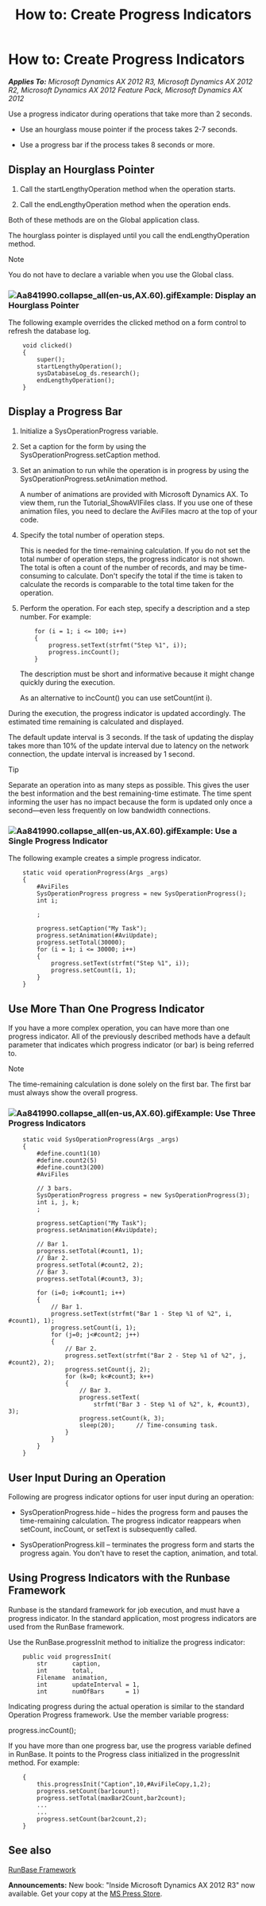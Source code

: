 ﻿---
title: 'How to: Create Progress Indicators'
TOCTitle: 'How to: Create Progress Indicators'
ms:assetid: 9264cd96-4ceb-42bc-adef-0d8ac9c24d9b
ms:mtpsurl: https://msdn.microsoft.com/en-us/library/Aa841990(v=AX.60)
ms:contentKeyID: 35247470
ms.date: 05/18/2015
mtps_version: v=AX.60
---

# How to: Create Progress Indicators 


_**Applies To:** Microsoft Dynamics AX 2012 R3, Microsoft Dynamics AX 2012 R2, Microsoft Dynamics AX 2012 Feature Pack, Microsoft Dynamics AX 2012_

Use a progress indicator during operations that take more than 2 seconds.

  - Use an hourglass mouse pointer if the process takes 2-7 seconds.

  - Use a progress bar if the process takes 8 seconds or more.

## Display an Hourglass Pointer

1.  Call the startLengthyOperation method when the operation starts.

2.  Call the endLengthyOperation method when the operation ends.

Both of these methods are on the Global application class.

The hourglass pointer is displayed until you call the endLengthyOperation method.


> [!NOTE]
> <P>You do not have to declare a variable when you use the Global class.</P>



### ![Aa841990.collapse\_all(en-us,AX.60).gif](images/Gg863931.collapse_all(en-us,AX.60).gif "Aa841990.collapse_all(en-us,AX.60).gif")Example: Display an Hourglass Pointer

The following example overrides the clicked method on a form control to refresh the database log.
```X++  
    void clicked()
    {
        super();
        startLengthyOperation();
        sysDatabaseLog_ds.research();
        endLengthyOperation();
    }
```
## Display a Progress Bar

1.  Initialize a SysOperationProgress variable.

2.  Set a caption for the form by using the SysOperationProgress.setCaption method.

3.  Set an animation to run while the operation is in progress by using the SysOperationProgress.setAnimation method.
    
    A number of animations are provided with Microsoft Dynamics AX. To view them, run the Tutorial\_ShowAVIFiles class. If you use one of these animation files, you need to declare the AviFiles macro at the top of your code.

4.  Specify the total number of operation steps.
    
    This is needed for the time-remaining calculation. If you do not set the total number of operation steps, the progress indicator is not shown. The total is often a count of the number of records, and may be time-consuming to calculate. Don't specify the total if the time is taken to calculate the records is comparable to the total time taken for the operation.

5.  Perform the operation. For each step, specify a description and a step number. For example:
    ```X++  
        for (i = 1; i <= 100; i++)
        {
            progress.setText(strfmt("Step %1", i));
            progress.incCount();
        }
    ```
    The description must be short and informative because it might change quickly during the execution.
    
    As an alternative to incCount() you can use setCount(int i).

During the execution, the progress indicator is updated accordingly. The estimated time remaining is calculated and displayed.

The default update interval is 3 seconds. If the task of updating the display takes more than 10% of the update interval due to latency on the network connection, the update interval is increased by 1 second.


> [!TIP]
> <P>Separate an operation into as many steps as possible. This gives the user the best information and the best remaining-time estimate. The time spent informing the user has no impact because the form is updated only once a second—even less frequently on low bandwidth connections.</P>



### ![Aa841990.collapse\_all(en-us,AX.60).gif](images/Gg863931.collapse_all(en-us,AX.60).gif "Aa841990.collapse_all(en-us,AX.60).gif")Example: Use a Single Progress Indicator

The following example creates a simple progress indicator.
```X++  
    static void operationProgress(Args _args)
    {
        #AviFiles
        SysOperationProgress progress = new SysOperationProgress();
        int i;
    
        ;
    
        progress.setCaption("My Task");
        progress.setAnimation(#AviUpdate);
        progress.setTotal(30000);
        for (i = 1; i <= 30000; i++)
        {
            progress.setText(strfmt("Step %1", i));
            progress.setCount(i, 1);
        }
    }
```
## Use More Than One Progress Indicator

If you have a more complex operation, you can have more than one progress indicator. All of the previously described methods have a default parameter that indicates which progress indicator (or bar) is being referred to.


> [!NOTE]
> <P>The time-remaining calculation is done solely on the first bar. The first bar must always show the overall progress.</P>



### ![Aa841990.collapse\_all(en-us,AX.60).gif](images/Gg863931.collapse_all(en-us,AX.60).gif "Aa841990.collapse_all(en-us,AX.60).gif")Example: Use Three Progress Indicators
```X++  
    static void SysOperationProgress(Args _args)
    {
        #define.count1(10)
        #define.count2(5)
        #define.count3(200)
        #AviFiles
        
        // 3 bars.
        SysOperationProgress progress = new SysOperationProgress(3);
        int i, j, k;
        ;
     
        progress.setCaption("My Task");
        progress.setAnimation(#AviUpdate);
     
        // Bar 1.
        progress.setTotal(#count1, 1);
        // Bar 2.
        progress.setTotal(#count2, 2);
        // Bar 3.
        progress.setTotal(#count3, 3);
     
        for (i=0; i<#count1; i++)
        {
            // Bar 1.
            progress.setText(strfmt("Bar 1 - Step %1 of %2", i, #count1), 1);
            progress.setCount(i, 1);
            for (j=0; j<#count2; j++)
            {
                // Bar 2.
                progress.setText(strfmt("Bar 2 - Step %1 of %2", j, #count2), 2);
                progress.setCount(j, 2);
                for (k=0; k<#count3; k++)
                {
                    // Bar 3.
                    progress.setText(
                        strfmt("Bar 3 - Step %1 of %2", k, #count3), 3);
                    progress.setCount(k, 3);
                    sleep(20);      // Time-consuming task.
                }
            }
        }
    }
```
## User Input During an Operation

Following are progress indicator options for user input during an operation:

  - SysOperationProgress.hide – hides the progress form and pauses the time-remaining calculation. The progress indicator reappears when setCount, incCount, or setText is subsequently called.

  - SysOperationProgress.kill – terminates the progress form and starts the progress again. You don't have to reset the caption, animation, and total.

## Using Progress Indicators with the Runbase Framework

Runbase is the standard framework for job execution, and must have a progress indicator. In the standard application, most progress indicators are used from the RunBase framework.

Use the RunBase.progressInit method to initialize the progress indicator:
```X++  
    public void progressInit(
        str       caption,
        int       total,
        Filename  animation,
        int       updateInterval = 1,
        int       numOfBars      = 1)
```
Indicating progress during the actual operation is similar to the standard Operation Progress framework. Use the member variable progress:

progress.incCount();

If you have more than one progress bar, use the progress variable defined in RunBase. It points to the Progress class initialized in the progressInit method. For example:
```X++  
    {
        this.progressInit("Caption",10,#AviFileCopy,1,2);
        progress.setCount(bar1count);
        progress.setTotal(maxBar2Count,bar2count);
        ...
        ...
        progress.setCount(bar2count,2);
    }
```
## See also

[RunBase Framework](runbase-framework.md)

  
**Announcements:** New book: "Inside Microsoft Dynamics AX 2012 R3" now available. Get your copy at the [MS Press Store](https://www.microsoftpressstore.com/store/inside-microsoft-dynamics-ax-2012-r3-9780735685109).

